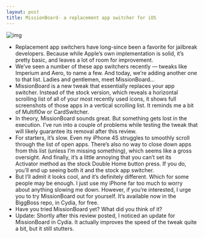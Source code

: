 ```yaml
---
layout: post
title: MissionBoard- a replacement app switcher for iOS
---
```

![img](http://media.idownloadblog.com/wp-content/uploads/2012/08/missionboard.jpg)
* Replacement app switchers have long-since been a favorite for jailbreak developers. Because while Apple’s own implementation is solid, it’s pretty basic, and leaves a lot of room for improvement.
* We’ve seen a number of these app switchers recently — tweaks like Imperium and Aero, to name a few. And today, we’re adding another one to that list. Ladies and gentlemen, meet MissionBoard…
* MissionBoard is a new tweak that essentially replaces your app switcher. Instead of the stock version, which reveals a horizontal scrolling list of all of your most recently used icons, it shows full screenshots of those apps in a vertical scrolling list. It reminds me a bit of Multifl0w or CardSwitcher.
* In theory, MissionBoard sounds great. But something gets lost in the execution. I’ve run into a couple of problems while testing the tweak that will likely guarantee its removal after this review.
* For starters, it’s slow. Even my iPhone 4S struggles to smoothly scroll through the list of open apps. There’s also no way to close down apps from this list (unless I’m missing something), which seems like a gross oversight. And finally, it’s a little annoying that you can’t set its Activator method as the stock Double Home button press. If you do, you’ll end up seeing both it and the stock app switcher.
* But I’ll admit it looks cool, and it’s definitely different. Which for some people may be enough. I just use my iPhone far too much to worry about anything slowing me down. However, if you’re interested, I urge you to try MissionBoard out for yourself. It’s available now in the BiggBoss repo, in Cydia, for free.
* Have you tried MissionBoard yet? What did you think of it?
* Update: Shortly after this review posted, I noticed an update for MissionBoard in Cydia. It actually improves the speed of the tweak quite a bit, but it still stutters.

